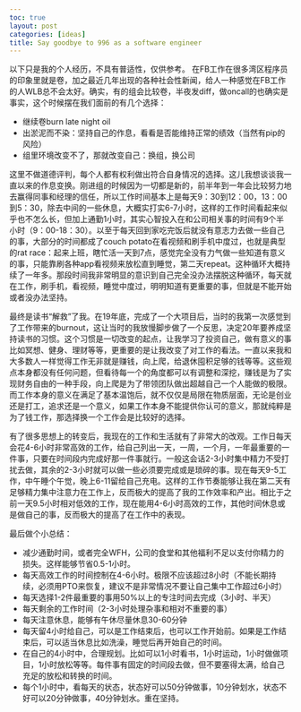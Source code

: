 ```yaml
---
toc: true
layout: post
categories: [ideas]
title: Say goodbye to 996 as a software engineer
---
```

以下只是我的个人经历，不具有普适性，仅供参考。
在FB工作在很多湾区程序员的印象里就是卷，加之最近几年出现的各种社会性新闻，给人一种感觉在FB工作的人WLB总不会太好。确实，有的组会比较卷，半夜发diff，做oncall的也确实是事实，这个时候摆在我们面前的有几个选择：
- 继续卷burn late night oil
- 出淤泥而不染：坚持自己的作息，看看是否能维持正常的绩效（当然有pip的风险）
- 组里环境改变不了，那就改变自己：换组，换公司

这里不做道德评判，每个人都有权利做出符合自身情况的选择。这儿我想谈谈我一直以来的作息变换。刚进组的时候因为一切都是新的，前半年到一年会比较努力地去赢得同事和经理的信任，所以工作时间基本上是每天9：30到12：00，13：00到5：30，除去中间的一些休息，大概实打实6-7小时，这样的工作时间看起来似乎也不怎么长，但加上通勤1小时，其实心智投入在和公司相关事的时间有9个半小时（9：00-18：30）。以至于每天回到家吃完饭后就没有意志力去做一些自己的事，大部分的时间都成了couch potato在看视频和刷手机中度过，也就是典型的rat race：起来上班，瞎忙活一天到7点，感觉完全没有力气做一些知道有意义的事，只能靠刷各种app看视频来放松直到睡觉，第二天repeat。这种循环大概持续了一年多。那段时间我非常明显的意识到自己完全没办法摆脱这种循环，每天就在工作，刷手机，看视频，睡觉中度过，明明知道有更重要的事，但就是不能开始或者没办法坚持。

最终是读书“解救”了我。在19年底，完成了一个大项目后，当时的我第一次感觉到了工作带来的burnout，这让当时的我放慢脚步做了一个反思，决定20年要养成坚持读书的习惯。这个习惯是一切改变的起点，让我学习了投资自己，做有意义的事比如冥想、健身、理财等等，更重要的是让我改变了对工作的看法。一直以来我和大多数人一样觉得工作无非就是赚钱，向上爬，给退休囤积足够的钱等等。这些观点本身都没有任何问题，但看待每一个的角度都可以有调整和深挖，赚钱是为了实现财务自由的一种手段，向上爬是为了带领团队做出超越自己一个人能做的极限。而工作本身的意义在满足了基本温饱后，就不仅仅是局限在物质层面，无论是创业还是打工，追求还是一个意义，如果工作本身不能提供你认可的意义，那就纯粹是为了钱工作，那选择换一个工作会是比较好的选择。

有了很多思想上的转变后，我现在的工作和生活就有了非常大的改观。工作日每天会花4-6小时非常高效的工作，给自己列出一天，一周，一个月，一年最重要的一件事，只要在时间段内完成好那一件事就行。一般这会话2-3小时集中精力不受打扰去做，其余的2-3小时就可以做一些必须要完成或是琐碎的事。现在每天9-5工作，中午睡个午觉，晚上6-11留给自己充电。这样的工作节奏能够让我在第二天有足够精力集中注意力在工作上，反而极大的提高了我的工作效率和产出。相比于之前一天9.5小时相对低效的工作，现在能用4-6小时高效的工作，其他时间休息或是做自己的事，反而极大的提高了在工作中的表现。

最后做个小总结：
- 减少通勤时间，或者完全WFH，公司的食堂和其他福利不足以支付你精力的损失。这样能够节省0.5-1小时。
- 每天高效工作的时间控制在4-6小时。极限不应该超过8小时（不能长期持续，必须用PTO来恢复，建议不是非常情况不要让自己集中工作超过6小时）
- 每天选择1-2件最重要的事用50%以上的专注时间去完成（3小时、半天）
- 每天剩余的工作时间（2-3小时处理杂事和相对不重要的事）
- 每天注意休息，能够有午休尽量休息30-60分钟
- 每天留4小时给自己，可以是工作结束后，也可以工作开始前。如果是工作结束后，可以适当休息比如洗澡，睡觉后再开始自己的时间。
- 在自己的4小时中，合理规划。比如可以1小时看书，1小时运动，1小时做做项目，1小时放松等等。每件事有固定的时间段去做，但不要塞得太满，给自己充足的放松和转换的时间。
- 每个1小时中，看每天的状态，状态好可以50分钟做事，10分钟划水，状态不好可以20分钟做事，40分钟划水。重在坚持。
